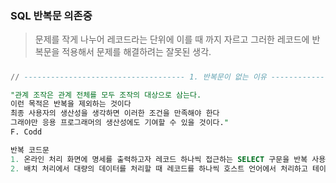 ### SQL 반복문 의존중

>문제를 작게 나누어 레코드라는 단위에 이를 때 까지 자르고 그러한 레코드에 반복문을
>적용해서 문제를 해결하려는 잘못된 생각.

##### 
```SQL
// ------------------------------------ 1. 반복문이 없는 이유 ------------------------------------ //

"관계 조작은 관계 전체를 모두 조작의 대상으로 삼는다.
이런 목적은 반복을 제외하는 것이다
최종 사용자의 생산성을 생각하면 이러한 조건을 만족해야 한다
그래야만 응용 프로그래머의 생산성에도 기여할 수 있을 것이다."
F. Codd

반복 코드문
1. 온라인 처리 화면에 명세를 출력하고자 레코드 하나씩 접근하는 SELECT 구문을 반복 사용
2. 배치 처리에서 대량의 데이터를 처리할 때 레코드를 하나씩 호스트 언어에서 처리하고 테이블에 갱신


```



